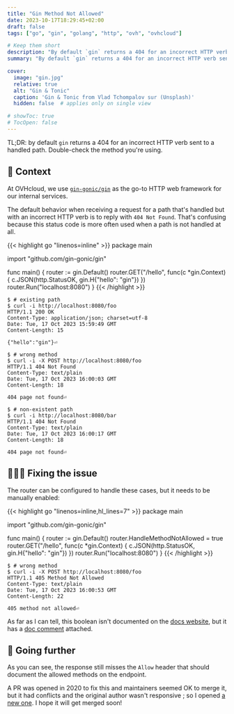 ```yaml
---
title: "Gin Method Not Allowed"
date: 2023-10-17T18:29:45+02:00
draft: false
tags: ["go", "gin", "golang", "http", "ovh", "ovhcloud"]

# Keep them short
description: "By default `gin` returns a 404 for an incorrect HTTP verb sent to a handled path. This can be fixed."
summary: "By default `gin` returns a 404 for an incorrect HTTP verb sent to a handled path. This can be fixed."

cover:
  image: "gin.jpg"
  relative: true
  alt: "Gin & Tonic"
  caption: 'Gin & Tonic from Vlad Tchompalov sur (Unsplash)'
  hidden: false  # applies only on single view

# showToc: true
# TocOpen: false
---
```


TL;DR: by default `gin` returns a 404 for an incorrect HTTP verb sent to a handled path. Double-check the method you're using.

## 📖 Context
At OVHcloud, we use [`gin-gonic/gin`](https://github.com/gin-gonic/gin) as the go-to HTTP web framework for our internal services.

The default behavior when receiving a request for a path that's handled but with an incorrect HTTP verb is to reply with `404 Not Found`. 
That's confusing because this status code is more often used when a path is not handled at all.

{{< highlight go "linenos=inline" >}}
package main

import "github.com/gin-gonic/gin"

func main() {
	router := gin.Default()
	router.GET("/hello", func(c *gin.Context) {
		c.JSON(http.StatusOK, gin.H{"hello": "gin"})
	})
	router.Run("localhost:8080")
}
{{< /highlight >}}

```shell
$ # existing path
$ curl -i http://localhost:8080/foo
HTTP/1.1 200 OK
Content-Type: application/json; charset=utf-8
Date: Tue, 17 Oct 2023 15:59:49 GMT
Content-Length: 15

{"hello":"gin"}⏎

$ # wrong method
$ curl -i -X POST http://localhost:8080/foo
HTTP/1.1 404 Not Found
Content-Type: text/plain
Date: Tue, 17 Oct 2023 16:00:03 GMT
Content-Length: 18

404 page not found⏎

$ # non-existent path
$ curl -i http://localhost:8080/bar
HTTP/1.1 404 Not Found
Content-Type: text/plain
Date: Tue, 17 Oct 2023 16:00:17 GMT
Content-Length: 18

404 page not found⏎
```

## 👨🏻‍🔧 Fixing the issue
The router can be configured to handle these cases, but it needs to be manually enabled:

{{< highlight go "linenos=inline,hl_lines=7" >}}
package main

import "github.com/gin-gonic/gin"

func main() {
	router := gin.Default()
	router.HandleMethodNotAllowed = true
	router.GET("/hello", func(c *gin.Context) {
		c.JSON(http.StatusOK, gin.H{"hello": "gin"})
	})
	router.Run("localhost:8080")
}
{{< /highlight >}}

```shell
$ # wrong method
$ curl -i -X POST http://localhost:8080/foo
HTTP/1.1 405 Method Not Allowed
Content-Type: text/plain
Date: Tue, 17 Oct 2023 16:00:53 GMT
Content-Length: 22

405 method not allowed⏎
```

As far as I can tell, this boolean isn't documented on the [docs website](https://gin-gonic.com/docs/), but it has a [doc comment](https://github.com/gin-gonic/gin/blob/a481ee2897af1e368de5c919fbeb21b89aa26fc7/gin.go#L105-L111) attached.

## 👀 Going further
As you can see, the response still misses the `Allow` header that should document the allowed methods on the endpoint.

A PR was opened in 2020 to fix this and maintainers seemed OK to merge it, but it had conflicts and the original author wasn't responsive ;
so I opened [a new one](https://github.com/gin-gonic/gin/pull/3759). I hope it will get merged soon!
